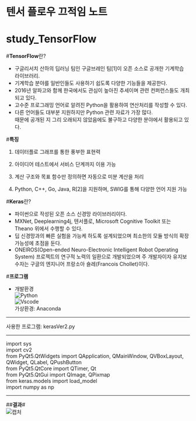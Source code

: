 # 텐서 플로우 끄적임 노트
# study_TensorFlow


#**TensorFlow**란?<br>
- 구글리서치 산하의 딥러닝 팀인 구글브레인 팀[1]이 오픈 소스로 공개한 기계학습 라이브러리.<br>
- 기계학습 분야를 일반인들도 사용하기 쉽도록 다양한 기능들을 제공한다.<br>
- 2016년 알파고와 함께 한국에서도 관심이 높아진 추세이며 관련 컨퍼런스들도 개최되고 있다.<br>
- 고수준 프로그래밍 언어로 알려진 Python을 활용하여 연산처리를 작성할 수 있다.<br>
- 다른 언어들도 대부분 지원하지만 Python 관련 자료가 가장 많다.<br>때문에 공개된 지 그리 오래되지 않았음에도 불구하고 다양한 분야에서 활용되고 있다.<br>

#**특징**
1. 데이터플로 그래프를 통한 풍부한 표현력 <br>
 
2. 아이디어 테스트에서 서비스 단계까지 이용 가능<br>
 
3. 계산 구조와 목표 함수만 정의하면 자동으로 미분 계산을 처리<br>
 
4. Python, C++, Go, Java, R[2]을 지원하며, SWIG를 통해 다양한 언어 지원 가능<br>

#**Keras**란? <br>
- 파이썬으로 작성된 오픈 소스 신경망 라이브러리이다.<br>
- MXNet, Deeplearning4j, 텐서플로, Microsoft Cognitive Toolkit 또는 Theano 위에서 수행할 수 있다.<br>
- 딥 신경망과의 빠른 실험을 가능케 하도록 설계되었으며 최소한의 모듈 방식의 확장 가능성에 초점을 둔다.<br>
- ONEIROS(Open-ended Neuro-Electronic Intelligent Robot Operating System) 프로젝트의 연구적 노력의 일환으로 개발되었으며 주 개발자이자 유지보수자는 구글의 엔지니어 프랑소아 숄레(Francois Chollet)이다.


#**프로그램** <br>
- 개발환경<br>
![Python](https://img.shields.io/badge/Python-3776AB?style=for-the-badge&logo=python&logoColor=white)  <br>
![Vscode](https://img.shields.io/badge/Visual_Studio_Code-0078D4?style=for-the-badge&logo=visual%20studio%20code&logoColor=white) <br>
가상환경: Anaconda
---------------------------------------------------------------------------------------------------------
사용한 프로그램: kerasVer2.py <br>
***
import sys <br>
import cv2 <br>
from PyQt5.QtWidgets import QApplication, QMainWindow, QVBoxLayout, QWidget, QLabel, QPushButton <br>
from PyQt5.QtCore import QTimer, Qt <br>
from PyQt5.QtGui import QImage, QPixmap <br>
from keras.models import load_model <br>
import numpy as np <br>
***









##**결과**# <br>
![캡처](https://github.com/IAMYUTAEYANG/study_TensorFlow/assets/165633233/eef2cff8-614a-460a-a2db-6deea1da141b)

